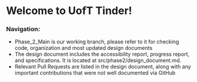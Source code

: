 Welcome to UofT Tinder!
=======================

### Navigation:
+ Phase_2_Main is our working branch, please refer to it for checking code, organization and 
most updated design documents
+ The design document includes the accessibility report, progress report, and 
 specifications. It is located at src/phase2/design_document.md.
+ Relevant Pull Requests are listed in the design document, along with any important contributions that were not well
documented via GitHub